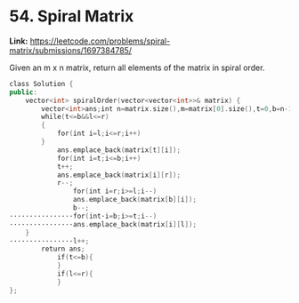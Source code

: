 # 54. Spiral Matrix

**Link:** https://leetcode.com/problems/spiral-matrix/submissions/1697384785/

Given an m x n matrix, return all elements of the matrix in spiral order.

```cpp
class Solution {
public:
    vector<int> spiralOrder(vector<vector<int>>& matrix) {
        vector<int>ans;int n=matrix.size(),m=matrix[0].size(),t=0,b=n-1,l=0,r=m-1;
        while(t<=b&&l<=r)
        {
            for(int i=l;i<=r;i++)
        }
            ans.emplace_back(matrix[t][i]);
            for(int i=t;i<=b;i++)
            t++;
            ans.emplace_back(matrix[i][r]);
            r--;
                for(int i=r;i>=l;i--)
                ans.emplace_back(matrix[b][i]);
                b--;
·‌·‌·‌·‌·‌·‌·‌·‌·‌·‌·‌·‌·‌·‌·‌·‌for(int·‌i=b;i>=t;i--)
·‌·‌·‌·‌·‌·‌·‌·‌·‌·‌·‌·‌·‌·‌·‌·‌ans.emplace_back(matrix[i][l]);
    }
·‌·‌·‌·‌·‌·‌·‌·‌·‌·‌·‌·‌·‌·‌·‌·‌l++;
        return ans;
            if(t<=b){
            }
            if(l<=r){
            }
};
```
